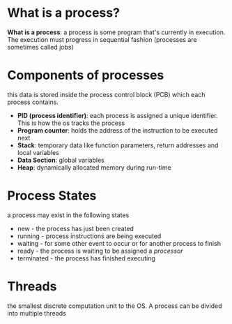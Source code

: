 # What is a process?
**What is a process**: a process is some program that's currently in execution. The execution must progress in sequential fashion (processes are sometimes called jobs)
# Components of processes
this data is stored inside the process control block (PCB) which each process contains. 
- **PID (process identifier)**: each process is assigned a unique identifier. This is how the os tracks the process
- **Program counter**: holds the address of the instruction to be executed next 
- **Stack**: temporary data  like function parameters, return addresses and local variables
- **Data Section**: global variables 
- **Heap**: dynamically allocated memory during run-time 

# Process States 
a process may exist in the following states 
- new - the process has just been created
- running - process instructions are being executed 
- waiting - for some other event to occur or for another process to finish
- ready - the process is waiting to be assigned a *processor*
- terminated - the process has finished executing 

# Threads 
the smallest discrete computation unit to the OS. A process can be divided into multiple threads 
